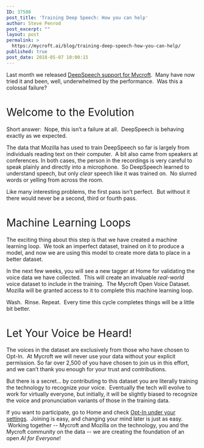 ```yaml
---
ID: 37508
post_title: 'Training Deep Speech: How you can help'
author: Steve Penrod
post_excerpt: ""
layout: post
permalink: >
  https://mycroft.ai/blog/training-deep-speech-how-you-can-help/
published: true
post_date: 2018-05-07 10:00:15
---
```

<span style="font-weight: 400;">Last month we released <a href="https://mycroft.ai/blog/deepspeech-update/" target="_blank" rel="noopener">DeepSpeech support for Mycroft</a>.  Many have now tried it and been, well, underwhelmed by the performance.  Was this a colossal failure?</span>
<h1><span style="font-weight: 400;">Welcome to the Evolution</span></h1>
<span style="font-weight: 400;">Short answer:  Nope, this isn’t a failure at all.  DeepSpeech is behaving exactly as we expected.</span>

<span style="font-weight: 400;">The data that Mozilla has used to train DeepSpeech so far is largely from individuals reading text on their computer.  A bit also came from speakers at conferences. In both cases, the person in the recordings is very careful to speak plainly and directly into a microphone.  So DeepSpeech learned to understand speech, but only </span><i><span style="font-weight: 400;">clear</span></i><span style="font-weight: 400;"> speech like it was trained on.  No slurred words or yelling from across the room.</span>

<span style="font-weight: 400;">Like many interesting problems, the first pass isn’t perfect.  But without it there would never be a second, third or fourth pass.</span>
<h1><span style="font-weight: 400;">Machine Learning Loops</span></h1>
<span style="font-weight: 400;">The exciting thing about this step is that we have created a machine learning loop.  We took an imperfect dataset, trained on it to produce a model, and now we are using this model to create more data to place in a better dataset.</span>

<span style="font-weight: 400;">In the next few weeks, you will see a new tagger at Home for validating the voice data we have collected.  This will create an invaluable </span><i><span style="font-weight: 400;">real-world</span></i><span style="font-weight: 400;"> voice dataset to include in the training.  The Mycroft Open Voice Dataset. Mozilla will be granted access to it to complete this machine learning loop.</span>

<span style="font-weight: 400;">Wash.  Rinse. Repeat.  Every time this cycle completes things will be a little bit better.</span>
<h1><span style="font-weight: 400;">Let Your Voice be Heard!</span></h1>
<span style="font-weight: 400;">The voices in the dataset are exclusively from those who have chosen to Opt-In.  At Mycroft we will never use your data without your explicit permission. So far over 2,500 of you have chosen to join us in this effort, and we can’t thank you enough for your trust and contributions.</span>

<span style="font-weight: 400;">But there is a secret… by contributing to this dataset you are literally training the technology to recognize </span><i><span style="font-weight: 400;">your</span></i><span style="font-weight: 400;"> voice.  Eventually the tech will evolve to work for virtually everyone, but initially, it will be slightly biased to recognize the voice and pronunciation variants of those in the training data.</span>

<span style="font-weight: 400;">If you want to participate, go to Home and check </span><a href="https://home.mycroft.ai/#/setting/basic" target="_blank" rel="noopener"><span style="font-weight: 400;">Opt-In under your settings</span></a><span style="font-weight: 400;">.  Joining is easy, and changing your mind later is just as easy.  Working together -- Mycroft and Mozilla on the technology, you and the Mycroft community on the data -- we are creating the foundation of an open </span><i><span style="font-weight: 400;">AI for Everyone</span></i><span style="font-weight: 400;">!</span>